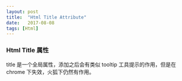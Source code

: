 ```yaml
---
layout: post
title:  "Html Title Attribute"
date:   2017-08-08
tags: [Html]
---
```


### Html Title 属性

title 是一个全局属性，添加之后会有类似 tooltip 工具提示的作用，但是在 chrome 下失效，火狐下仍然有作用。
